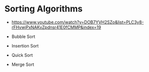 # Sorting Algorithms

- https://www.youtube.com/watch?v=DOB7YVH2SZo&list=PLC3y8-rFHvwjPxNAKvZpdnsr41E0fCMMP&index=19

- Bubble Sort
- Insertion Sort
- Quick Sort
- Merge Sort

